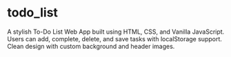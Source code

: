 # todo_list
A stylish To-Do List Web App built using HTML, CSS, and Vanilla JavaScript. Users can add, complete, delete, and save tasks with localStorage support. Clean design with custom background and header images.
